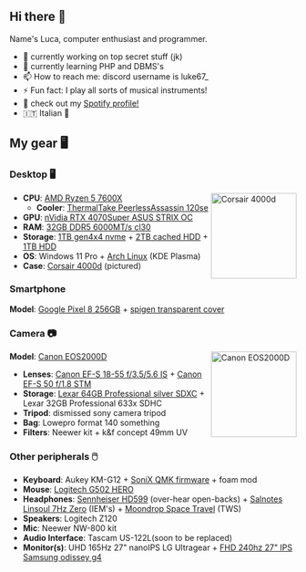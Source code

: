 ## Hi there 👋

Name's Luca, computer enthusiast and programmer.

- 🔭 currently working on top secret stuff (jk)
- 🌱 currently learning PHP and DBMS's
- 📫 How to reach me: discord username is luke67_
- ⚡ Fun fact: I play all sorts of musical instruments!
- 🎵 check out my [Spotify profile!](https://open.spotify.com/user/31fzbdzjipuc6mb7q2oe3d5jnwvu?si=af38b0b3664c4e69) 
- 🇮🇹  Italian 🍕

## My gear 🖥️

### Desktop 🖥

<img align="right" height="150" src="https://m.media-amazon.com/images/I/71nYuYpIuvL.jpg" alt="Corsair 4000d">

- **CPU**: [AMD Ryzen 5 7600X](https://www.amazon.it/AMD-Ryzen-7600X-processor-4-7/dp/B0BBJDS62N)
  - **Cooler**: [ThermalTake PeerlessAssassin 120se](https://www.amazon.it/Thermalright-Peerless-Coperchio-Dissipatore-Alluminio/dp/B09NSTR7JZ)
- **GPU**: [nVidia RTX 4070Super ASUS STRIX OC](https://www.amazon.it/ASUS-GeForce-Grafica-DisplayPort-ROG-STRIX-RTX4070S-O12G-GAMING/dp/B086ZSPSW7)
- **RAM**: [32GB DDR5 6000MT/s cl30](https://www.amazon.it/CORSAIR-VENGEANCE-6000MHz-Computer-Compatibile/dp/B0CBRJ63RT)
- **Storage**: [1TB gen4x4 nvme](https://www.amazon.it/WD_BLACK-SN770-2280-Gaming-speed/dp/B09QV692XY) + [2TB cached HDD](https://www.amazon.it/Seagate-Technology-ST2000DM008-hard-disk/dp/B07FFVYDF3) + [1TB HDD](https://www.amazon.it/WD10EZEX-Hard-Disk-Desktop-Cache/dp/B0088PUEPK)
- **OS**: Windows 11 Pro + [Arch Linux](https://archlinux.org/) (KDE Plasma)
- **Case**: [Corsair 4000d](https://www.amazon.it/Corsair-Mid-Tower-Temperato-Pannello-Anteriore/dp/B08C7BGV3D) (pictured)

### Smartphone

**Model**: [Google Pixel 8 256GB](https://www.amazon.it/Google-Pixel-smartphone-sbloccato-fotocamera/dp/B0CGVP8NRC) + [spigen transparent cover](https://www.amazon.it/Spigen-Cover-Hybrid-Compatibile-Google/dp/B0BZ617PMQ)

### Camera 📷

<img align="right" height="150" src="https://i1.adis.ws/i/canon/2728C006_EOS-2000D-Bk-+-18-55-IS-II_1/canon-eos-2000d-obiettivo-ef-s-18-55mm-is-ii-zaino-scheda-sd-prodotto-vista-frontale?w=1500&bg=gray95" alt="Canon EOS2000D">

**Model**: [Canon EOS2000D](https://www.amazon.it/Canon-Camera-2000d-55-III-2728-C002/dp/B07BMV268V )

- **Lenses**: [Canon EF-S 18-55 f/3.5/5.6 IS](https://www.amazon.it/Canon-EF-S-18-55mm-stabilizzato-rivestimento/dp/B004MKNBSW) + [Canon EF-S 50 f/1.8 STM](https://www.amazon.it/Canon-Teleobiettivo-1-8-STM-Nero/dp/B00XKSBMQA) 
- **Storage**: [Lexar 64GB Professional silver SDXC](https://www.amazon.it/Lexar-Fotografi-Professionisti-Videografi-Appassionati/dp/B0D12PM7M5) + Lexar 32GB Professional 633x SDHC
- **Tripod**: dismissed sony camera tripod 
- **Bag**: Lowepro format 140 something
- **Filters**: Neewer kit + k&f concept 49mm UV

### Other peripherals 🖱️

- **Keyboard**: Aukey KM-G12 + [SoniX QMK firmware](https://github.com/SonixQMK) + foam mod
- **Mouse**: [Logitech G502 HERO](https://www.amazon.it/Logitech-programmabili-regolabili-regolazione-bilanciamento/dp/B07GS6ZB7T)
- **Headphones**: [Sennheiser HD599](https://www.amazon.it/Sennheiser-Cuffie-Aperte-Edizione-Speciale/dp/B07Q7S7247) (over-hear open-backs) + [Salnotes Linsoul 7Hz Zero](https://www.amazon.it/Linsoul-7Hz-Zero-Auricolare-inossidabile/dp/B0B76YF5CY) (IEM's) + [Moondrop Space Travel](https://www.amazon.it/Moondrop-Auricolare-TWS-Bluetooth-cancellazione/dp/B0CKW5JY9Y) (TWS)
- **Speakers**: Logitech Z120
- **Mic**: Neewer NW-800 kit
- **Audio Interface**: Tascam US-122L(soon to be replaced)
- **Monitor(s)**: UHD 165Hz 27" nanoIPS LG Ultragear + [FHD 240hz 27" IPS Samsung odissey g4](https://www.amazon.it/Samsung-Monitor-S27BG400-1920x1080-Freesync/dp/B09YV1V12P)

